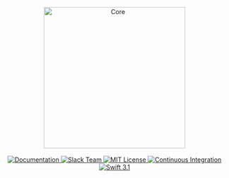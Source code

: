 <p align="center">
    <img src="https://cloud.githubusercontent.com/assets/1342803/24859350/7065f420-1df0-11e7-9796-577b04d6b35b.png" width="320" alt="Core">
    <br>
    <br>
    <a href="http://docs.vapor.codes/core/package">
        <img src="http://img.shields.io/badge/read_the-docs-92A8D1.svg" alt="Documentation">
    </a>
    <a href="http://vapor.team">
        <img src="http://vapor.team/badge.svg" alt="Slack Team">
    </a>
    <a href="LICENSE">
        <img src="http://img.shields.io/badge/license-MIT-brightgreen.svg" alt="MIT License">
    </a>
    <a href="https://circleci.com/gh/vapor/core">
        <img src="https://circleci.com/gh/vapor/core.svg?style=shield" alt="Continuous Integration">
    </a>
    <a href="https://swift.org">
        <img src="http://img.shields.io/badge/swift-3.1-brightgreen.svg" alt="Swift 3.1">
    </a>
</center>